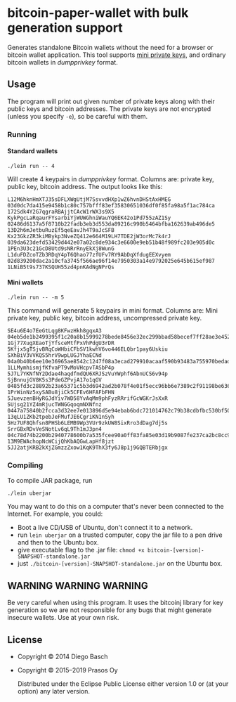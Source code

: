 <!-- -*- mode: markdown; coding: utf-8 -*- -->
# bitcoin-paper-wallet with bulk generation support

Generates standalone Bitcoin wallets without the need for a browser or
bitcoin wallet application. This tool supports
[mini private keys](https://en.bitcoin.it/wiki/Mini_private_key_format),
and ordinary bitcoin wallets in *dumpprivkey* format.

## Usage

The program will print out given number of private keys along with
their public keys and bitcoin addresses. The private keys are not
encrypted (unless you specify `-e`), so be careful with them.

### Running

#### Standard wallets

	./lein run -- 4

Will create 4 keypairs in *dumpprivkey* format. Columns are: private
key, public key, bitcoin address. The output looks like this:

```
L12M6hknHmXTJ35sDFLXWgUtjM7SsvvdHXp1wZ6hvnDHStAxHMEG 03d0dc7da415e9458b1c80c757bfff83ef35830651036df0f85fa98a5f1ac784ca 172Sdk4Y2G7qgraRBAjjtCAcW1rWX3s9X5
KykPgcLaRqaurFYsarbiYjWUWGhniWauYQ6EK42o1Pd755zAZ1Sy 02486d6137a5f8710b22fadb3eb3d553da89216c990b5464bfba162639ab496de5 13D2h6mJetbuRuzEf5qeEavJh4T9aJcSFB
Kx23GkzZR3kiMBykp3NveZQ412e664M19LH7TDE2jW3orMc7k4rJ 039da623defd53429d442e07a02c8de934c3e6600e9eb51b48f989fc203e905d0c 1PEn3U3c21GcD8Utd9sNRrRnyEkXj8WunG
L1duFDZcoTZb3RDqY4pT6Qhao77zfUFv7RY9AbDqXfdugEEXvyem 02d839200dac2a10cfa3745f566ae96f14e7950303a14e9792025e645b615ef987 1LNiB5t9s737KSQUH55zd4pnKAdNgNPrQs
```

#### Mini wallets

    ./lein run -- -m 5

This command will generate 5 keypairs in mini format. Columns are:
Mini private key, public key, bitcoin address, uncompressed private
key.

```
SE4u6E4o7EeGtLqg8KFwzHkh8gqxA3 04eb5de1b2499395f1c20a8b15999278bede8456e32ec299bbad58becef7ff28ae3e452b7ad8fb3f64350d236156871227f7c1c2393a41fe36d5da8f8f859d4412 1Gj77XugXEaoTjYfsceMtfPxVhPdgU3rDR 5Kfjx5gTSjvBRqCoWHbiCFbSV1kwhV6vo446ELQbr1pay6Uskiu
SXhBiV3VVKQS5hrV9wpLUGJYhaECNd 04a0b40b6ee10e36965ae8542c1247f08a3ecad279910acaaf590b93483a755970bedad23ba6ab6a8e2804a1b1109698fb1bc9c9dfa2abe4000a69baf71f817ce2 1LLMymhismjfKfvaPT9vMoVHcpvTASbP4p 5J7L7YKNfNY2Ddae4haqdfmdQU6XRJSzVuYWphf6AbnUCS6v94p
SjBnnujGV8K5s3PdeGZPvjA17o1qGV 0485fd3c28892b23a65371c5b3d6942ad2b078f4e01f5ecc96bb6e7389c2f91198be636873919cf77a20ef278b500b28bc9bd4d0a3401e67a8efe109c19e784e8d 1PrWinNz5xySABu8jiCk5CFEv6HFAFbFHN 5JuevzenBHyRGJdYiv7WD58YvAqMm9phFyzRRrifGcWGKrJsXxR
SUjsg21YZ4mRjucTWNGGqoqmNXNfnz 0447a75840b2fcca3d32ee7e013896d5e94ebab6bdc721014762c79b38cdbfbc530bf50e857e3826771d801e8aac1a375fbb6f81398c9c29100c8caba2063b045c 13qLU1ZKb2tpebJeFMufJE6CgriKN1nSyh 5Hz7UF8Qhfsn8PHSb6LEMB9Wp3VUr9zkUW8SixRro3dDag7dj5s
SrrGBxRDvVeSNotLv6qL9Th1mJ3pn4 04c78d74b2200b2940778600b7a535fcee90a0ff83fa85e03d19b9087fe237ca2bc8cc9e016ac9bb90a4bbb31ceae5673b03511286ed6a35af188b0d9a3464c196 13M9EWAchopNcWCijQhKbAQGwLapHf8jzt 5JJ2atjKRB2kXjZGmzzZxow1KqK9ThX3fy6J8p1j9GQBTERbjgx
```

### Compiling

To compile JAR package, run

    ./lein uberjar

You may want to do this on a computer that's never been connected to the Internet. For example, you could:

 * Boot a live CD/USB of Ubuntu, don't connect it to a network.
 * run `lein uberjar` on a trusted computer, copy the jar file to a pen drive and then to the Ubuntu box.
 * give executable flag to the .jar file: `chmod +x bitcoin-[version]-SNAPSHOT-standalone.jar`
 * just `./bitcoin-[version]-SNAPSHOT-standalone.jar` on the Ubuntu box.

## WARNING WARNING WARNING

 Be very careful when using this program. It uses the bitcoinj library for key generation
  so we are not responsible for any bugs that might generate insecure wallets. Use at your own risk.

## License

* Copyright © 2014 Diego Basch
* Copyright © 2015–2019 Prasos Oy

  Distributed under the Eclipse Public License either version 1.0 or (at
      your option) any later version.
